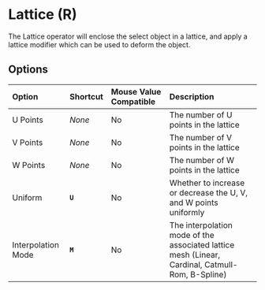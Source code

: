 # Lattice (<span title="Recallable">R</span>)

The Lattice operator will enclose the select object in a lattice, and apply a lattice modifier which can be used to deform the object.

[](../_media/lattice.mp4 ':include')

## Options

| Option | Shortcut | Mouse Value Compatible | Description |
| :--- | :--- | :--- | :--- |
| U Points | _None_ | No | The number of U points in the lattice |
| V Points | _None_ | No | The number of V points in the lattice |
| W Points | _None_ | No | The number of W points in the lattice |
| Uniform | **`U`** | No | Whether to increase or decrease the U, V, and W points uniformly |
| Interpolation Mode | **`M`** | No | The interpolation mode of the associated lattice mesh (Linear, Cardinal, Catmull-Rom, B-Spline) |